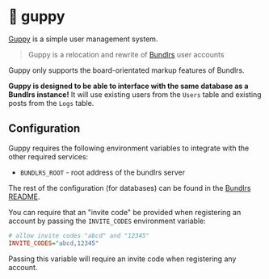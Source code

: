# 🐠 guppy

[Guppy](https://guppy.stellular.net) is a simple user management system.

> Guppy is a relocation and rewrite of [Bundlrs](https://code.stellular.org/stellular/bundlrs) user accounts

Guppy only supports the board-orientated markup features of Bundlrs.

**Guppy is designed to be able to interface with the same database as a Bundlrs instance!** It will use existing users from the `Users` table and existing posts from the `Logs` table.

## Configuration

Guppy requires the following environment variables to integrate with the other required services:

* `BUNDLRS_ROOT` - root address of the bundlrs server

The rest of the configuration (for databases) can be found in the [Bundlrs README](https://code.stellular.org/stellular/bundlrs/src/branch/master/README.md).

You can require that an "invite code" be provided when registering an account by passing the `INVITE_CODES` environment variable:

```ini
# allow invite codes "abcd" and "12345"
INVITE_CODES="abcd,12345"
```

Passing this variable will require an invite code when registering any account.
